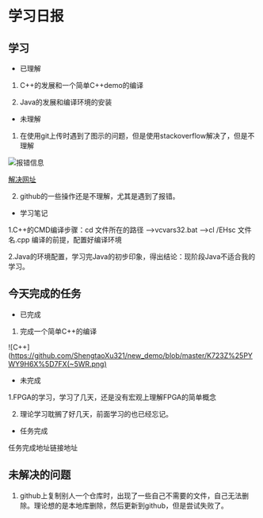 # 学习日报

## 学习

* 已理解

1. C++的发展和一个简单C++demo的编译

2. Java的发展和编译环境的安装

* 未理解
1. 在使用git上传时遇到了图示的问题，但是使用stackoverflow解决了，但是不理解


![报错信息](https://github.com/ShengtaoXu321/new_demo/blob/master/3S%7B58~6TKQIOW%40C_LX92W_R.png)


[解决网址](https://stackoverflow.com/questions/28429819/rejected-master-master-fetch-first)


2. github的一些操作还是不理解，尤其是遇到了报错。


* 学习笔记

1.C++的CMD编译步骤：cd 文件所在的路径 ——>vcvars32.bat ——>cl /EHsc 文件名.cpp
  编译的前提，配置好编译环境
 
2.Java的环境配置，学习完Java的初步印象，得出结论：现阶段Java不适合我的学习。



## 今天完成的任务

* 已完成
1. 完成一个简单C++的编译

![C++](https://github.com/ShengtaoXu321/new_demo/blob/master/K723Z%25PYWY9H6X%5D7FX(~5WR.png)


* 未完成

1.FPGA的学习，学习了几天，还是没有宏观上理解FPGA的简单概念

2. 理论学习耽搁了好几天，前面学习的也已经忘记。


* 任务完成

任务完成地址链接地址



## 未解决的问题

1. github上复制别人一个仓库时，出现了一些自己不需要的文件，自己无法删除。理论想的是本地库删除，然后更新到github，但是尝试失败了。
